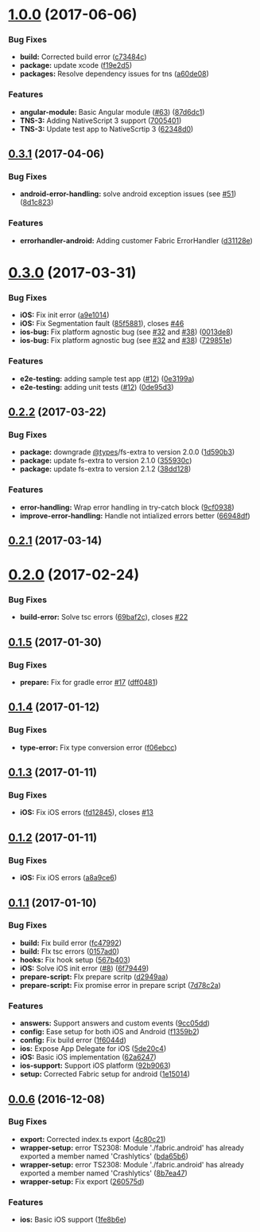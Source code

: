 <a name="1.0.0"></a>
# [1.0.0](https://github.com/hypery2k/nativescript-fabric/compare/v0.3.1...v1.0.0) (2017-06-06)


### Bug Fixes

* **build:** Corrected build error ([c73484c](https://github.com/hypery2k/nativescript-fabric/commit/c73484c))
* **package:** update xcode ([f19e2d5](https://github.com/hypery2k/nativescript-fabric/commit/f19e2d5))
* **packages:** Resolve dependency issues for tns ([a60de08](https://github.com/hypery2k/nativescript-fabric/commit/a60de08))


### Features

* **angular-module:** Basic Angular module ([#63](https://github.com/hypery2k/nativescript-fabric/issues/63)) ([87d6dc1](https://github.com/hypery2k/nativescript-fabric/commit/87d6dc1))
* **TNS-3:** Adding NativeScript 3 support ([7005401](https://github.com/hypery2k/nativescript-fabric/commit/7005401))
* **TNS-3:** Update test app to NativeScrtip 3 ([62348d0](https://github.com/hypery2k/nativescript-fabric/commit/62348d0))



<a name="0.3.1"></a>
## [0.3.1](https://github.com/hypery2k/nativescript-fabric/compare/v0.3.0...v0.3.1) (2017-04-06)


### Bug Fixes

* **android-error-handling:** solve android exception issues (see [#51](https://github.com/hypery2k/nativescript-fabric/issues/51)) ([8d1c823](https://github.com/hypery2k/nativescript-fabric/commit/8d1c823))


### Features

* **errorhandler-android:** Adding customer Fabric ErrorHandler ([d31128e](https://github.com/hypery2k/nativescript-fabric/commit/d31128e))



<a name="0.3.0"></a>
# [0.3.0](https://github.com/hypery2k/nativescript-fabric/compare/v0.2.2...v0.3.0) (2017-03-31)


### Bug Fixes

* **iOS:** Fix init error ([a9e1014](https://github.com/hypery2k/nativescript-fabric/commit/a9e1014))
* **iOS:** Fix Segmentation fault ([85f5881](https://github.com/hypery2k/nativescript-fabric/commit/85f5881)), closes [#46](https://github.com/hypery2k/nativescript-fabric/issues/46)
* **ios-bug:** Fix platform agnostic bug (see [#32](https://github.com/hypery2k/nativescript-fabric/issues/32) and [#38](https://github.com/hypery2k/nativescript-fabric/issues/38)) ([0013de8](https://github.com/hypery2k/nativescript-fabric/commit/0013de8))
* **ios-bug:** Fix platform agnostic bug (see [#32](https://github.com/hypery2k/nativescript-fabric/issues/32) and [#38](https://github.com/hypery2k/nativescript-fabric/issues/38)) ([729851e](https://github.com/hypery2k/nativescript-fabric/commit/729851e))


### Features

* **e2e-testing:** adding sample test app ([#12](https://github.com/hypery2k/nativescript-fabric/issues/12)) ([0e3199a](https://github.com/hypery2k/nativescript-fabric/commit/0e3199a))
* **e2e-testing:** adding unit tests ([#12](https://github.com/hypery2k/nativescript-fabric/issues/12)) ([0de95d3](https://github.com/hypery2k/nativescript-fabric/commit/0de95d3))



<a name="0.2.2"></a>
## [0.2.2](https://github.com/hypery2k/nativescript-fabric/compare/v0.2.1...v0.2.2) (2017-03-22)


### Bug Fixes

* **package:** downgrade [@types](https://github.com/types)/fs-extra to version 2.0.0 ([1d590b3](https://github.com/hypery2k/nativescript-fabric/commit/1d590b3))
* **package:** update fs-extra to version 2.1.0 ([355930c](https://github.com/hypery2k/nativescript-fabric/commit/355930c))
* **package:** update fs-extra to version 2.1.2 ([38dd128](https://github.com/hypery2k/nativescript-fabric/commit/38dd128))


### Features

* **error-handling:** Wrap error handling in try-catch block ([9cf0938](https://github.com/hypery2k/nativescript-fabric/commit/9cf0938))
* **improve-error-handling:** Handle not intialized errors better ([66948df](https://github.com/hypery2k/nativescript-fabric/commit/66948df))



<a name="0.2.1"></a>
## [0.2.1](https://github.com/hypery2k/nativescript-fabric/compare/v0.2.0...v0.2.1) (2017-03-14)



<a name="0.2.0"></a>
# [0.2.0](https://github.com/hypery2k/nativescript-fabric/compare/v0.1.5...v0.2.0) (2017-02-24)


### Bug Fixes

* **build-error:** Solve tsc errors ([69baf2c](https://github.com/hypery2k/nativescript-fabric/commit/69baf2c)), closes [#22](https://github.com/hypery2k/nativescript-fabric/issues/22)



<a name="0.1.5"></a>
## [0.1.5](https://github.com/hypery2k/nativescript-fabric/compare/v0.1.4...v0.1.5) (2017-01-30)


### Bug Fixes

* **prepare:** Fix for gradle error [#17](https://github.com/hypery2k/nativescript-fabric/issues/17) ([dff0481](https://github.com/hypery2k/nativescript-fabric/commit/dff0481))



<a name="0.1.4"></a>
## [0.1.4](https://github.com/hypery2k/nativescript-fabric/compare/v0.1.3...v0.1.4) (2017-01-12)


### Bug Fixes

* **type-error:** Fix type conversion error ([f06ebcc](https://github.com/hypery2k/nativescript-fabric/commit/f06ebcc))



<a name="0.1.3"></a>
## [0.1.3](https://github.com/hypery2k/nativescript-fabric/compare/v0.1.2...v0.1.3) (2017-01-11)


### Bug Fixes

* **iOS:** Fix iOS errors ([fd12845](https://github.com/hypery2k/nativescript-fabric/commit/fd12845)), closes [#13](https://github.com/hypery2k/nativescript-fabric/issues/13)



<a name="0.1.2"></a>
## [0.1.2](https://github.com/hypery2k/nativescript-fabric/compare/v0.1.1...v0.1.2) (2017-01-11)


### Bug Fixes

* **iOS:** Fix iOS errors ([a8a9ce6](https://github.com/hypery2k/nativescript-fabric/commit/a8a9ce6))



<a name="0.1.1"></a>
## [0.1.1](https://github.com/hypery2k/nativescript-fabric/compare/v0.0.6...v0.1.1) (2017-01-10)


### Bug Fixes

* **build:** Fix build error ([fc47992](https://github.com/hypery2k/nativescript-fabric/commit/fc47992))
* **build:** FIx tsc errors ([0157ad0](https://github.com/hypery2k/nativescript-fabric/commit/0157ad0))
* **hooks:** Fix hook setup ([567b403](https://github.com/hypery2k/nativescript-fabric/commit/567b403))
* **iOS:** Solve iOS init error ([#8](https://github.com/hypery2k/nativescript-fabric/issues/8)) ([6f79449](https://github.com/hypery2k/nativescript-fabric/commit/6f79449))
* **prepare-script:** FIx prepare scritp ([d2949aa](https://github.com/hypery2k/nativescript-fabric/commit/d2949aa))
* **prepare-script:** Fix promise error in prepare script ([7d78c2a](https://github.com/hypery2k/nativescript-fabric/commit/7d78c2a))


### Features

* **answers:** Support answers and custom events ([9cc05dd](https://github.com/hypery2k/nativescript-fabric/commit/9cc05dd))
* **config:** Ease setup for both iOS and Android ([f1359b2](https://github.com/hypery2k/nativescript-fabric/commit/f1359b2))
* **config:** Fix build error ([1f6044d](https://github.com/hypery2k/nativescript-fabric/commit/1f6044d))
* **ios:** Expose App Delegate for iOS ([5de20c4](https://github.com/hypery2k/nativescript-fabric/commit/5de20c4))
* **iOS:** Basic iOS implementation ([62a6247](https://github.com/hypery2k/nativescript-fabric/commit/62a6247))
* **ios-support:** Support iOS platform ([92b9063](https://github.com/hypery2k/nativescript-fabric/commit/92b9063))
* **setup:** Corrected Fabric setup for android ([1e15014](https://github.com/hypery2k/nativescript-fabric/commit/1e15014))



<a name="0.0.6"></a>
## [0.0.6](https://github.com/hypery2k/nativescript-fabric/compare/1fe8b6e...v0.0.6) (2016-12-08)


### Bug Fixes

* **export:** Corrected index.ts export ([4c80c21](https://github.com/hypery2k/nativescript-fabric/commit/4c80c21))
* **wrapper-setup:** error TS2308: Module './fabric.android' has already exported a member named 'Crashlytics' ([bda65b6](https://github.com/hypery2k/nativescript-fabric/commit/bda65b6))
* **wrapper-setup:** error TS2308: Module './fabric.android' has already exported a member named 'Crashlytics' ([8b7ea47](https://github.com/hypery2k/nativescript-fabric/commit/8b7ea47))
* **wrapper-setup:** Fix export ([260575d](https://github.com/hypery2k/nativescript-fabric/commit/260575d))


### Features

* **ios:** Basic iOS support ([1fe8b6e](https://github.com/hypery2k/nativescript-fabric/commit/1fe8b6e))



